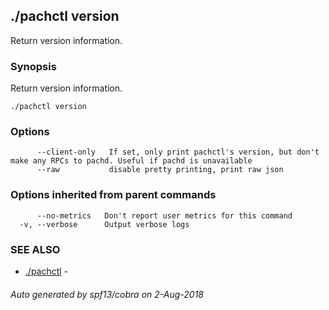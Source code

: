 ## ./pachctl version

Return version information.

### Synopsis


Return version information.

```
./pachctl version
```

### Options

```
      --client-only   If set, only print pachctl's version, but don't make any RPCs to pachd. Useful if pachd is unavailable
      --raw           disable pretty printing, print raw json
```

### Options inherited from parent commands

```
      --no-metrics   Don't report user metrics for this command
  -v, --verbose      Output verbose logs
```

### SEE ALSO
* [./pachctl](./pachctl.md)	 - 

###### Auto generated by spf13/cobra on 2-Aug-2018
